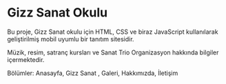 ﻿# Gizz Sanat Okulu
Bu proje, Gizz Sanat okulu için HTML, CSS ve biraz JavaScript kullanılarak geliştirilmiş mobil uyumlu bir tanıtım sitesidir.

Müzik, resim, satranç kursları ve Sanat Trio Organizasyon hakkında bilgiler içermektedir.

Bölümler: Anasayfa, Gizz Sanat , Galeri, Hakkımızda, İletişim



